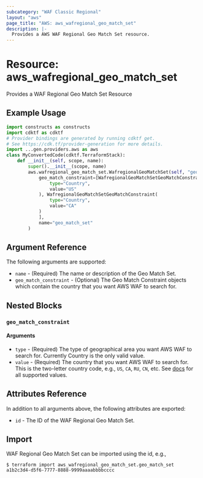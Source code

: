 ```yaml
---
subcategory: "WAF Classic Regional"
layout: "aws"
page_title: "AWS: aws_wafregional_geo_match_set"
description: |-
  Provides a AWS WAF Regional Geo Match Set resource.
---
```


# Resource: aws_wafregional_geo_match_set

Provides a WAF Regional Geo Match Set Resource

## Example Usage

```python
import constructs as constructs
import cdktf as cdktf
# Provider bindings are generated by running cdktf get.
# See https://cdk.tf/provider-generation for more details.
import ...gen.providers.aws as aws
class MyConvertedCode(cdktf.TerraformStack):
    def __init__(self, scope, name):
        super().__init__(scope, name)
        aws.wafregional_geo_match_set.WafregionalGeoMatchSet(self, "geo_match_set",
            geo_match_constraint=[WafregionalGeoMatchSetGeoMatchConstraint(
                type="Country",
                value="US"
            ), WafregionalGeoMatchSetGeoMatchConstraint(
                type="Country",
                value="CA"
            )
            ],
            name="geo_match_set"
        )
```

## Argument Reference

The following arguments are supported:

* `name` - (Required) The name or description of the Geo Match Set.
* `geo_match_constraint` - (Optional) The Geo Match Constraint objects which contain the country that you want AWS WAF to search for.

## Nested Blocks

### `geo_match_constraint`

#### Arguments

* `type` - (Required) The type of geographical area you want AWS WAF to search for. Currently Country is the only valid value.
* `value` - (Required) The country that you want AWS WAF to search for.
  This is the two-letter country code, e.g., `US`, `CA`, `RU`, `CN`, etc.
  See [docs](https://docs.aws.amazon.com/waf/latest/APIReference/API_GeoMatchConstraint.html) for all supported values.

## Attributes Reference

In addition to all arguments above, the following attributes are exported:

* `id` - The ID of the WAF Regional Geo Match Set.

## Import

WAF Regional Geo Match Set can be imported using the id, e.g.,

```
$ terraform import aws_wafregional_geo_match_set.geo_match_set a1b2c3d4-d5f6-7777-8888-9999aaaabbbbcccc
```

<!-- cache-key: cdktf-0.17.0-pre.15 input-afb52eaf64f5fda9efb9296233f03563731040b6a9cb15902de3a0d5b16b2b98 -->